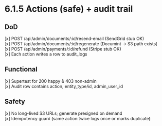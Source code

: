 # 6.1.5 Actions (safe) + audit trail

## DoD
[x] POST /api/admin/documents/:id/resend-email (SendGrid stub OK)  
[x] POST /api/admin/documents/:id/regenerate (Documint → S3 path exists)  
[x] POST /api/admin/payments/:id/refund (Stripe stub OK)  
[x] Each action writes a row to audit_logs

## Functional
[x] Supertest for 200 happy & 403 non-admin  
[x] Audit row contains action, entity_type/id, admin_user_id

## Safety
[x] No long-lived S3 URLs; generate presigned on demand  
[x] Idempotency guard (same action twice logs once or marks duplicate)
